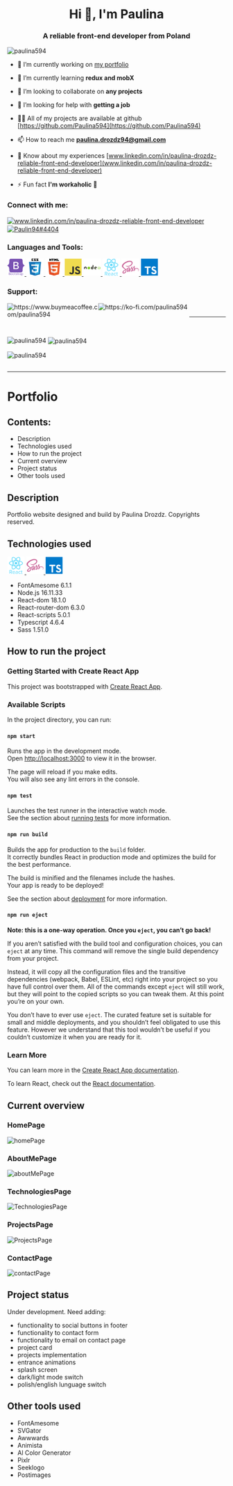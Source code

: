 <h1 align="center">Hi 👋, I'm Paulina</h1>
<h3 align="center">A reliable front-end developer from Poland</h3>

<p align="left"> <img src="https://komarev.com/ghpvc/?username=paulina594&label=Profile%20views&color=0e75b6&style=plastic" alt="paulina594" /> </p>

- 🔭 I’m currently working on [my portfolio](https://github.com/Paulina594/Portfolio)

- 🌱 I’m currently learning **redux and mobX**

- 👯 I’m looking to collaborate on **any projects**

- 🤝 I’m looking for help with **getting a job**

- 👨‍💻 All of my projects are available at github [https://github.com/Paulina594](https://github.com/Paulina594)

- 📫 How to reach me **paulina.drozdz94@gmail.com**

- 📄 Know about my experiences [www.linkedin.com/in/paulina-drozdz-reliable-front-end-developer](www.linkedin.com/in/paulina-drozdz-reliable-front-end-developer)

- ⚡ Fun fact **I'm workaholic 🙈**

<h3 align="left">Connect with me:</h3>
<p align="left">
<a href="https://linkedin.com/in/www.linkedin.com/in/paulina-drozdz-reliable-front-end-developer" target="blank"><img align="center" src="https://raw.githubusercontent.com/rahuldkjain/github-profile-readme-generator/master/src/images/icons/Social/linked-in-alt.svg" alt="www.linkedin.com/in/paulina-drozdz-reliable-front-end-developer" height="30" width="40" /></a>
<a href="https://discord.gg/Paulin94#4404" target="blank"><img align="center" src="https://raw.githubusercontent.com/rahuldkjain/github-profile-readme-generator/master/src/images/icons/Social/discord.svg" alt="Paulin94#4404" height="30" width="40" /></a>
</p>

<h3 align="left">Languages and Tools:</h3>
<p align="left"> <a href="https://getbootstrap.com" target="_blank" rel="noreferrer"> <img src="https://raw.githubusercontent.com/devicons/devicon/master/icons/bootstrap/bootstrap-plain-wordmark.svg" alt="bootstrap" width="40" height="40"/> </a> <a href="https://www.w3schools.com/css/" target="_blank" rel="noreferrer"> <img src="https://raw.githubusercontent.com/devicons/devicon/master/icons/css3/css3-original-wordmark.svg" alt="css3" width="40" height="40"/> </a> <a href="https://www.w3.org/html/" target="_blank" rel="noreferrer"> <img src="https://raw.githubusercontent.com/devicons/devicon/master/icons/html5/html5-original-wordmark.svg" alt="html5" width="40" height="40"/> </a> <a href="https://developer.mozilla.org/en-US/docs/Web/JavaScript" target="_blank" rel="noreferrer"> <img src="https://raw.githubusercontent.com/devicons/devicon/master/icons/javascript/javascript-original.svg" alt="javascript" width="40" height="40"/> </a> <a href="https://nodejs.org" target="_blank" rel="noreferrer"> <img src="https://raw.githubusercontent.com/devicons/devicon/master/icons/nodejs/nodejs-original-wordmark.svg" alt="nodejs" width="40" height="40"/> </a> <a href="https://reactjs.org/" target="_blank" rel="noreferrer"> <img src="https://raw.githubusercontent.com/devicons/devicon/master/icons/react/react-original-wordmark.svg" alt="react" width="40" height="40"/> </a> <a href="https://sass-lang.com" target="_blank" rel="noreferrer"> <img src="https://raw.githubusercontent.com/devicons/devicon/master/icons/sass/sass-original.svg" alt="sass" width="40" height="40"/> </a> <a href="https://www.typescriptlang.org/" target="_blank" rel="noreferrer"> <img src="https://raw.githubusercontent.com/devicons/devicon/master/icons/typescript/typescript-original.svg" alt="typescript" width="40" height="40"/> </a> </p>

<h3 align="left">Support:</h3>
<p><a href="https://www.buymeacoffee.com/paulina594"> <img align="left" src="https://cdn.buymeacoffee.com/buttons/v2/default-yellow.png" height="50" width="210" alt="https://www.buymeacoffee.com/paulina594" /></a><a href="https://ko-fi.com/paulina594"> <img align="left" src="https://cdn.ko-fi.com/cdn/kofi3.png?v=3" height="50" width="210" alt="https://ko-fi.com/paulina594" /> </a> </p>

<br/>

-----------------------------------------------------------------------------------

<br/>

<p><img align="left" src="https://github-readme-stats.vercel.app/api/top-langs?username=paulina594&show_icons=true&locale=en&layout=compact" alt="paulina594" /></p>

<p>&nbsp;<img align="center" src="https://github-readme-stats.vercel.app/api?username=paulina594&show_icons=true&locale=en" alt="paulina594" /></p>

<p><img align="center" src="https://github-readme-streak-stats.herokuapp.com/?user=paulina594&" alt="paulina594" /></p>

##
-----------------------------------------------------------------------------------------------------------------------

# Portfolio

## Contents:
- Description
- Technologies used 
- How to run the project
- Current overview
- Project status
- Other tools used 

## Description 

Portfolio website designed and build by Paulina Drozdz. Copyrights reserved. 

## Technologies used 

<p align="left"> </a> <a href="https://reactjs.org/" target="_blank" rel="noreferrer"> <img src="https://raw.githubusercontent.com/devicons/devicon/master/icons/react/react-original-wordmark.svg" alt="react" width="40" height="40"/> </a> <a href="https://sass-lang.com" target="_blank" rel="noreferrer"> <img src="https://raw.githubusercontent.com/devicons/devicon/master/icons/sass/sass-original.svg" alt="sass" width="40" height="40"/> </a> <a href="https://www.typescriptlang.org/" target="_blank" rel="noreferrer"> <img src="https://raw.githubusercontent.com/devicons/devicon/master/icons/typescript/typescript-original.svg" alt="typescript" width="40" height="40"/> </a> </p>

- FontAmesome 6.1.1
- Node.js 16.11.33
- React-dom 18.1.0
- React-router-dom 6.3.0
- React-scripts 5.0.1
- Typescript 4.6.4
- Sass 1.51.0

## How to run the project

### Getting Started with Create React App

This project was bootstrapped with [Create React App](https://github.com/facebook/create-react-app).

### Available Scripts

In the project directory, you can run:

#### `npm start`

Runs the app in the development mode.\
Open [http://localhost:3000](http://localhost:3000) to view it in the browser.

The page will reload if you make edits.\
You will also see any lint errors in the console.

#### `npm test`

Launches the test runner in the interactive watch mode.\
See the section about [running tests](https://facebook.github.io/create-react-app/docs/running-tests) for more information.

#### `npm run build`

Builds the app for production to the `build` folder.\
It correctly bundles React in production mode and optimizes the build for the best performance.

The build is minified and the filenames include the hashes.\
Your app is ready to be deployed!

See the section about [deployment](https://facebook.github.io/create-react-app/docs/deployment) for more information.

#### `npm run eject`

**Note: this is a one-way operation. Once you `eject`, you can’t go back!**

If you aren’t satisfied with the build tool and configuration choices, you can `eject` at any time. This command will remove the single build dependency from your project.

Instead, it will copy all the configuration files and the transitive dependencies (webpack, Babel, ESLint, etc) right into your project so you have full control over them. All of the commands except `eject` will still work, but they will point to the copied scripts so you can tweak them. At this point you’re on your own.

You don’t have to ever use `eject`. The curated feature set is suitable for small and middle deployments, and you shouldn’t feel obligated to use this feature. However we understand that this tool wouldn’t be useful if you couldn’t customize it when you are ready for it.

### Learn More

You can learn more in the [Create React App documentation](https://facebook.github.io/create-react-app/docs/getting-started).

To learn React, check out the [React documentation](https://reactjs.org/).

## Current overview

### HomePage

<img src="https://i.postimg.cc/sgzj3wLR/home.png" alt="homePage" />

### AboutMePage

<img src="https://i.postimg.cc/TP4q8L3B/aboutme.png" alt="aboutMePage" />

### TechnologiesPage

<img src="https://i.postimg.cc/yxMs2TMW/technologies.png" alt="TechnologiesPage" />

### ProjectsPage

<img src="https://i.postimg.cc/gkb0Szms/projects.png" alt="ProjectsPage" />

### ContactPage

<img src="https://i.postimg.cc/wM89G28M/contact.png" alt="contactPage" />

## Project status

Under development. 
Need adding: 
- functionality to social buttons in footer
- functionality to contact form
- functionality to email on contact page
- project card
- projects implementation
- entrance animations
- splash screen
- dark/light mode switch
- polish/english lunguage switch

## Other tools used 
- FontAmesome
- SVGator
- Awwwards
- Animista
- Al Color Generator
- Pixlr
- Seeklogo
- Postimages


